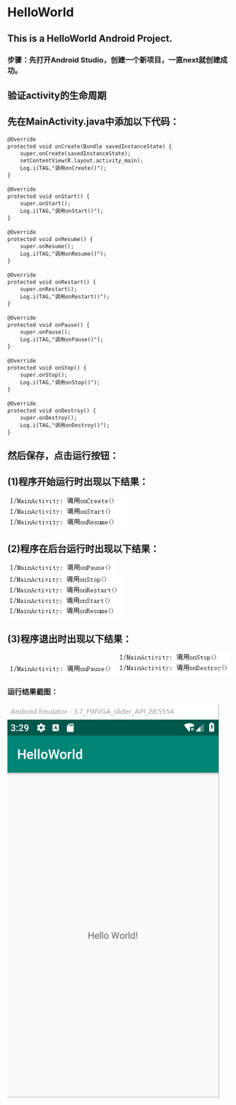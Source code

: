 # HelloWorld
## This is a HelloWorld Android Project.
### 步骤：先打开Android Studio，创建一个新项目，一直next就创建成功。

## 验证activity的生命周期
## 先在MainActivity.java中添加以下代码：
    @Override
    protected void onCreate(Bundle savedInstanceState) {
        super.onCreate(savedInstanceState);
        setContentView(R.layout.activity_main);
        Log.i(TAG,"调用onCreate()");
    }
    
    @Override
    protected void onStart() {
        super.onStart();
        Log.i(TAG,"调用onStart()");
    }
    
    @Override
    protected void onResume() {
        super.onResume();
        Log.i(TAG,"调用onResume()");
    }
    
    @Override
    protected void onRestart() {
        super.onRestart();
        Log.i(TAG,"调用onRestart()");
    }

    @Override
    protected void onPause() {
        super.onPause();
        Log.i(TAG,"调用onPause()");
    }

    @Override
    protected void onStop() {
        super.onStop();
        Log.i(TAG,"调用onStop()");
    }
    
    @Override
    protected void onDestroy() {
        super.onDestroy();
        Log.i(TAG,"调用onDestroy()");
    }

## 然后保存，点击运行按钮：
## (1)程序开始运行时出现以下结果：
![](https://github.com/dj-jun/HelloWorld/blob/master/images/1.png)
## (2)程序在后台运行时出现以下结果：
![](https://github.com/dj-jun/HelloWorld/blob/master/images/2.png)
![](https://github.com/dj-jun/HelloWorld/blob/master/images/3.png)
## (3)程序退出时出现以下结果：
![](https://github.com/dj-jun/HelloWorld/blob/master/images/2.png)
![](https://github.com/dj-jun/HelloWorld/blob/master/images/4.png)

### 运行结果截图：
![](https://github.com/dj-jun/HelloWorld/blob/master/images/5.png)
